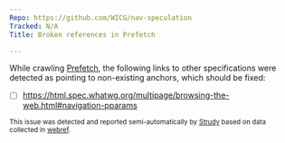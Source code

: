 ```yaml
---
Repo: https://github.com/WICG/nav-speculation
Tracked: N/A
Title: Broken references in Prefetch

---
```


While crawling [Prefetch](https://wicg.github.io/nav-speculation/prefetch.html), the following links to other specifications were detected as pointing to non-existing anchors, which should be fixed:
* [ ] https://html.spec.whatwg.org/multipage/browsing-the-web.html#navigation-pparams

<sub>This issue was detected and reported semi-automatically by [Strudy](https://github.com/w3c/strudy/) based on data collected in [webref](https://github.com/w3c/webref/).</sub>